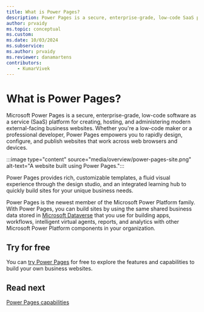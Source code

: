 ```yaml
---
title: What is Power Pages?
description: Power Pages is a secure, enterprise-grade, low-code SaaS platform for creating, hosting, and administering rich external business websites.
author: prvaidy
ms.topic: conceptual
ms.custom: 
ms.date: 10/03/2024
ms.subservice:
ms.author: prvaidy
ms.reviewer: danamartens
contributors:
    - KumarVivek
---
```


# What is Power Pages?

Microsoft Power Pages is a secure, enterprise-grade, low-code software as a service (SaaS) platform for creating, hosting, and administering modern external-facing business websites. Whether you're a low-code maker or a professional developer, Power Pages empowers you to rapidly design, configure, and publish websites that work across web browsers and devices.

:::image type="content" source="media/overview/power-pages-site.png" alt-text="A website built using Power Pages.":::

Power Pages provides rich, customizable templates, a fluid visual experience through the design studio, and an integrated learning hub to quickly build sites for your unique business needs.

Power Pages is the newest member of the Microsoft Power Platform family. With Power Pages, you can build sites by using the same shared business data stored in [Microsoft Dataverse](/power-apps/maker/data-platform/data-platform-intro) that you use for building apps, workflows, intelligent virtual agents, reports, and analytics with other Microsoft Power Platform components in your organization. 

## Try for free

You can [try Power Pages](getting-started/trial-signup.md) for free to explore the features and capabilities to build your own business websites.

## Read next

[Power Pages capabilities](capabilities.md)
